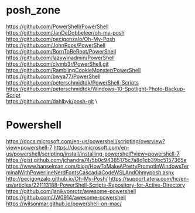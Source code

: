 # posh_zone
https://github.com/PowerShell/PowerShell \
https://github.com/JanDeDobbeleer/oh-my-posh \
https://github.com/pecigonzalo/Oh-My-Posh \
https://github.com/JohnRoos/PowerShell \
https://github.com/BornToBeRoot/PowerShell \
https://github.com/lazywinadmin/PowerShell \
https://github.com/clymb3r/PowerShell.git \
https://github.com/RamblingCookieMonster/PowerShell \
https://github.com/bwya77/PowerShell \
https://github.com/peterschmidtdk/PowerShell-Scripts \
https://github.com/peterschmidtdk/Windows-10-Spotlight-Photo-Backup-Script \
https://github.com/dahlbyk/posh-git \

# Powershell
https://docs.microsoft.com/en-us/powershell/scripting/overview?view=powershell-7
https://docs.microsoft.com/en-us/powershell/scripting/install/installing-powershell?view=powershell-7
https://gist.github.com/jchandra74/5b0c94385175c7a8d1cb39bc5157365e
https://www.hanselman.com/blog/HowToMakeAPrettyPromptInWindowsTerminalWithPowerlineNerdFontsCascadiaCodeWSLAndOhmyposh.aspx
http://pecigonzalo.github.io/Oh-My-Posh/
https://support.atera.com/hc/en-us/articles/221113188-PowerShell-Scripts-Repository-for-Active-Directory
https://github.com/janikvonrotz/awesome-powershell
https://github.com/JW0914/awesome-powershell
https://wilsonmar.github.io/powershell-on-mac/